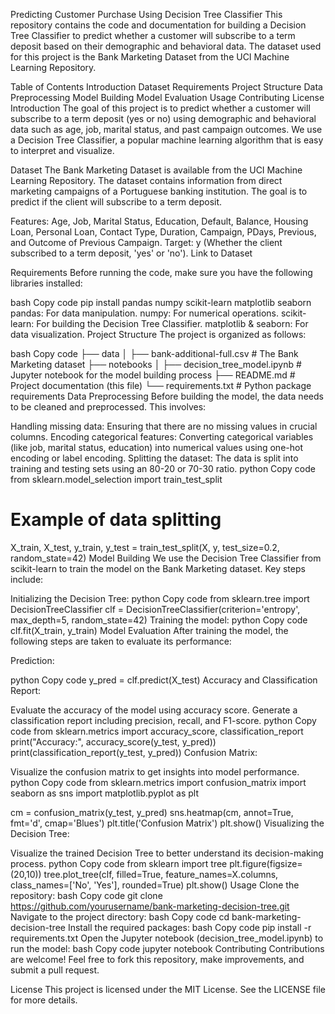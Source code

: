 Predicting Customer Purchase Using Decision Tree Classifier
This repository contains the code and documentation for building a Decision Tree Classifier to predict whether a customer will subscribe to a term deposit based on their demographic and behavioral data. The dataset used for this project is the Bank Marketing Dataset from the UCI Machine Learning Repository.

Table of Contents
Introduction
Dataset
Requirements
Project Structure
Data Preprocessing
Model Building
Model Evaluation
Usage
Contributing
License
Introduction
The goal of this project is to predict whether a customer will subscribe to a term deposit (yes or no) using demographic and behavioral data such as age, job, marital status, and past campaign outcomes. We use a Decision Tree Classifier, a popular machine learning algorithm that is easy to interpret and visualize.

Dataset
The Bank Marketing Dataset is available from the UCI Machine Learning Repository. The dataset contains information from direct marketing campaigns of a Portuguese banking institution. The goal is to predict if the client will subscribe to a term deposit.

Features: Age, Job, Marital Status, Education, Default, Balance, Housing Loan, Personal Loan, Contact Type, Duration, Campaign, PDays, Previous, and Outcome of Previous Campaign.
Target: y (Whether the client subscribed to a term deposit, 'yes' or 'no').
Link to Dataset

Requirements
Before running the code, make sure you have the following libraries installed:

bash
Copy code
pip install pandas numpy scikit-learn matplotlib seaborn
pandas: For data manipulation.
numpy: For numerical operations.
scikit-learn: For building the Decision Tree Classifier.
matplotlib & seaborn: For data visualization.
Project Structure
The project is organized as follows:

bash
Copy code
├── data
│   ├── bank-additional-full.csv        # The Bank Marketing dataset
├── notebooks
│   ├── decision_tree_model.ipynb       # Jupyter notebook for the model building process
├── README.md                           # Project documentation (this file)
└── requirements.txt                    # Python package requirements
Data Preprocessing
Before building the model, the data needs to be cleaned and preprocessed. This involves:

Handling missing data: Ensuring that there are no missing values in crucial columns.
Encoding categorical features: Converting categorical variables (like job, marital status, education) into numerical values using one-hot encoding or label encoding.
Splitting the dataset: The data is split into training and testing sets using an 80-20 or 70-30 ratio.
python
Copy code
from sklearn.model_selection import train_test_split

# Example of data splitting
X_train, X_test, y_train, y_test = train_test_split(X, y, test_size=0.2, random_state=42)
Model Building
We use the Decision Tree Classifier from scikit-learn to train the model on the Bank Marketing dataset. Key steps include:

Initializing the Decision Tree:
python
Copy code
from sklearn.tree import DecisionTreeClassifier
clf = DecisionTreeClassifier(criterion='entropy', max_depth=5, random_state=42)
Training the model:
python
Copy code
clf.fit(X_train, y_train)
Model Evaluation
After training the model, the following steps are taken to evaluate its performance:

Prediction:

python
Copy code
y_pred = clf.predict(X_test)
Accuracy and Classification Report:

Evaluate the accuracy of the model using accuracy score.
Generate a classification report including precision, recall, and F1-score.
python
Copy code
from sklearn.metrics import accuracy_score, classification_report
print("Accuracy:", accuracy_score(y_test, y_pred))
print(classification_report(y_test, y_pred))
Confusion Matrix:

Visualize the confusion matrix to get insights into model performance.
python
Copy code
from sklearn.metrics import confusion_matrix
import seaborn as sns
import matplotlib.pyplot as plt

cm = confusion_matrix(y_test, y_pred)
sns.heatmap(cm, annot=True, fmt='d', cmap='Blues')
plt.title('Confusion Matrix')
plt.show()
Visualizing the Decision Tree:

Visualize the trained Decision Tree to better understand its decision-making process.
python
Copy code
from sklearn import tree
plt.figure(figsize=(20,10))
tree.plot_tree(clf, filled=True, feature_names=X.columns, class_names=['No', 'Yes'], rounded=True)
plt.show()
Usage
Clone the repository:
bash
Copy code
git clone https://github.com/yourusername/bank-marketing-decision-tree.git
Navigate to the project directory:
bash
Copy code
cd bank-marketing-decision-tree
Install the required packages:
bash
Copy code
pip install -r requirements.txt
Open the Jupyter notebook (decision_tree_model.ipynb) to run the model:
bash
Copy code
jupyter notebook
Contributing
Contributions are welcome! Feel free to fork this repository, make improvements, and submit a pull request.

License
This project is licensed under the MIT License. See the LICENSE file for more details.
